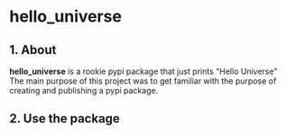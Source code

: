 # hello_universe

## 1. About
<b>hello_universe</b> is a rookie pypi package that just prints "Hello Universe"  
The main purpose of this project was to get familiar with the purpose of creating and publishing a pypi package.

## 2. Use the package




